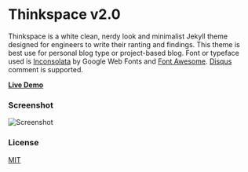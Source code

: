 # Thinkspace v2.0

Thinkspace is a white clean, nerdy look and minimalist Jekyll theme designed for engineers to write their ranting and findings. This theme is best use for personal blog type or project-based blog. Font or typeface used is [Inconsolata](https://fonts.google.com/specimen/Inconsolata) by Google Web Fonts and [Font Awesome](http://fontawesome.io/). [Disqus](https://disqus.com/) comment is supported.

[**Live Demo**](http://heiswayi.github.io/thinkspace/)

### Screenshot

![Screenshot](http://i.imgur.com/TgaRfrU.png)

### License

[MIT](LICENSE.md)
